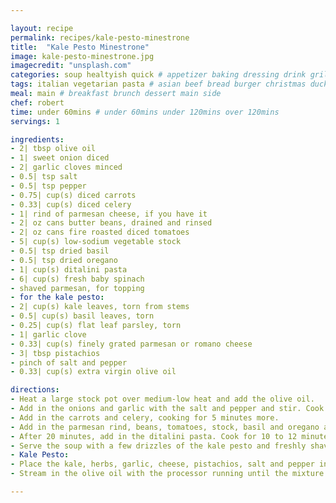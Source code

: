 ```yaml
---

layout: recipe
permalink: recipes/kale-pesto-minestrone 
title:  "Kale Pesto Minestrone"
image: kale-pesto-minestrone.jpg 
imagecredit: "unsplash.com" 
categories: soup healtyish quick # appetizer baking dressing drink grill healthyish marinade oven pickling quick raw salad sandwich sauce snack soup
tags: italian vegetarian pasta # asian beef bread burger christmas duck french fruit indian italian mexican nuts pasta pork poultry rice seafood thanksgiving vegetarian
meal: main # breakfast brunch dessert main side
chef: robert 
time: under 60mins # under 60mins under 120mins over 120mins
servings: 1 

ingredients:
- 2| tbsp olive oil
- 1| sweet onion diced
- 2| garlic cloves minced
- 0.5| tsp salt
- 0.5| tsp pepper
- 0.75| cup(s) diced carrots
- 0.33| cup(s) diced celery
- 1| rind of parmesan cheese, if you have it
- 2| oz cans butter beans, drained and rinsed
- 2| oz cans fire roasted diced tomatoes
- 5| cup(s) low-sodium vegetable stock
- 0.5| tsp dried basil
- 0.5| tsp dried oregano
- 1| cup(s) ditalini pasta
- 6| cup(s) fresh baby spinach
- shaved parmesan, for topping
- for the kale pesto:
- 2| cup(s) kale leaves, torn from stems
- 0.5| cup(s) basil leaves, torn
- 0.25| cup(s) flat leaf parsley, torn
- 1| garlic clove
- 0.33| cup(s) finely grated parmesan or romano cheese
- 3| tbsp pistachios
- pinch of salt and pepper
- 0.33| cup(s) extra virgin olive oil

directions:
- Heat a large stock pot over medium-low heat and add the olive oil.
- Add in the onions and garlic with the salt and pepper and stir. Cook until the onions are translucent, about 5 to 6 minutes.
- Add in the carrots and celery, cooking for 5 minutes more.
- Add in the parmesan rind, beans, tomatoes, stock, basil and oregano and stir. Bring the mixture to a boil. Reduce it to a simmer and cook for 20 minutes.
- After 20 minutes, add in the ditalini pasta. Cook for 10 to 12 minutes, stirring occasionally, until the pasta is cooked through. Toss in the fresh spinach.
- Serve the soup with a few drizzles of the kale pesto and freshly shaved parmesan.
- Kale Pesto:
- Place the kale, herbs, garlic, cheese, pistachios, salt and pepper in a food processor. Pulse until combined and small pieces remain.
- Stream in the olive oil with the processor running until the mixture comes together. You can always add in more olive oil if you want the pesto thinner.

--- 
```

